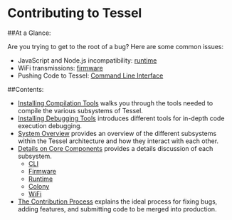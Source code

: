 Contributing to Tessel
==================

##At a Glance:

Are you trying to get to the root of a bug? Here are some common issues:

- JavaScript and Node.js incompatibility: [runtime]()
- WiFi transmissions: [firmware]()
- Pushing Code to Tessel: [Command Line Interface]()


##Contents:

- [Installing Compilation Tools]() walks you through the tools needed to compile the various subsystems of Tessel.
- [Installing Debugging Tools]() introduces different tools for in-depth code execution debugging.
- [System Overview]() provides an overview of the different subsystems within the Tessel architecture and how they interact with each other.
- [Details on Core Components]() provides a details discussion of each subsystem.
  - [CLI]()
  - [Firmware]()
  - [Runtime]()
  - [Colony]()
  - [WiFi]()
- [The Contribution Process]() explains the ideal process for fixing bugs, adding features, and submitting code to be merged into production.

